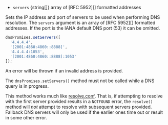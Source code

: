 <!-- YAML
added: v10.6.0
-->

* `servers` {string[]} array of [RFC 5952][] formatted addresses

Sets the IP address and port of servers to be used when performing DNS
resolution. The `servers` argument is an array of [RFC 5952][] formatted
addresses. If the port is the IANA default DNS port (53) it can be omitted.

```js
dnsPromises.setServers([
  '4.4.4.4',
  '[2001:4860:4860::8888]',
  '4.4.4.4:1053',
  '[2001:4860:4860::8888]:1053'
]);
```

An error will be thrown if an invalid address is provided.

The `dnsPromises.setServers()` method must not be called while a DNS query is in
progress.

This method works much like
[resolve.conf](http://man7.org/linux/man-pages/man5/resolv.conf.5.html).
That is, if attempting to resolve with the first server provided results in a
`NOTFOUND` error, the `resolve()` method will *not* attempt to resolve with
subsequent servers provided. Fallback DNS servers will only be used if the
earlier ones time out or result in some other error.

